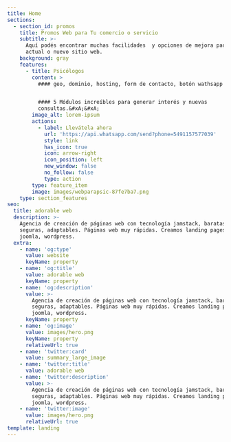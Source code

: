 ```yaml
---
title: Home
sections:
  - section_id: promos
    title: Promos Web para Tu comercio o servicio
    subtitle: >-
      Aquí podés encontrar muchas facilidades  y opciones de mejora para tu
      actual o nuevo sitio web.
    background: gray
    features:
      - title: Psicólogos
        content: >
          #### geo, dominio, hosting, form de contacto, botón wathsapp


          #### 5 Módulos increíbles para generar interés y nuevas
          consultas.&#xA;&#xA;
        image_alt: lorem-ipsum
        actions:
          - label: Llevátela ahora
            url: 'https://api.whatsapp.com/send?phone=5491157577039'
            style: link
            has_icon: true
            icon: arrow-right
            icon_position: left
            new_window: false
            no_follow: false
            type: action
        type: feature_item
        image: images/webparapsic-87fe7ba7.png
    type: section_features
seo:
  title: adorable web
  description: >-
    Agencia de creación de páginas web con tecnología jamstack, baratas,
    seguras, adaptables. Páginas web muy rápidas. Creamos landing pages, cms
    joomla, wordpress.
  extra:
    - name: 'og:type'
      value: website
      keyName: property
    - name: 'og:title'
      value: adorable web
      keyName: property
    - name: 'og:description'
      value: >-
        Agencia de creación de páginas web con tecnología jamstack, baratas,
        seguras, adaptables. Páginas web muy rápidas. Creamos landing pages, cms
        joomla, wordpress.
      keyName: property
    - name: 'og:image'
      value: images/hero.png
      keyName: property
      relativeUrl: true
    - name: 'twitter:card'
      value: summary_large_image
    - name: 'twitter:title'
      value: adorable web
    - name: 'twitter:description'
      value: >-
        Agencia de creación de páginas web con tecnología jamstack, baratas,
        seguras, adaptables. Páginas web muy rápidas. Creamos landing pages, cms
        joomla, wordpress.
    - name: 'twitter:image'
      value: images/hero.png
      relativeUrl: true
template: landing
---
```

